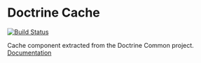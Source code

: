 # Doctrine Cache

[![Build Status](https://img.shields.io/travis/doctrine/cache/master.svg?style=flat-square)](http://travis-ci.org/doctrine/cache) 

Cache component extracted from the Doctrine Common project. [Documentation](http://doctrine-orm.readthedocs.io/projects/doctrine-orm/en/latest/reference/caching.html)
